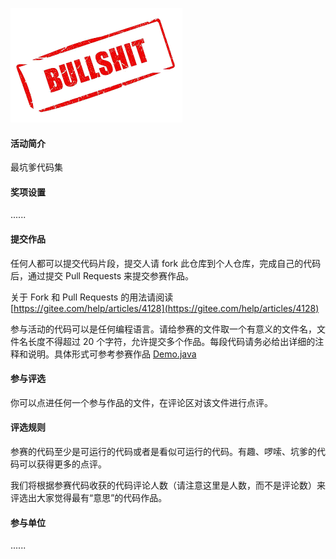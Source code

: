 ![bullshit](resource/bullshit.png)

#### 活动简介

最坑爹代码集


#### 奖项设置

......


#### 提交作品

任何人都可以提交代码片段，提交人请 fork 此仓库到个人仓库，完成自己的代码后，通过提交 Pull Requests 来提交参赛作品。 

关于 Fork 和 Pull Requests 的用法请阅读 [https://gitee.com/help/articles/4128](https://gitee.com/help/articles/4128)

参与活动的代码可以是任何编程语言。请给参赛的文件取一个有意义的文件名，文件名长度不得超过 20 个字符，允许提交多个作品。每段代码请务必给出详细的注释和说明。具体形式可参考参赛作品 [Demo.java](Demo.java)


#### 参与评选

你可以点进任何一个参与作品的文件，在评论区对该文件进行点评。
 

#### 评选规则

参赛的代码至少是可运行的代码或者是看似可运行的代码。有趣、啰嗦、坑爹的代码可以获得更多的点评。

我们将根据参赛代码收获的代码评论人数（请注意这里是人数，而不是评论数）来评选出大家觉得最有“意思”的代码作品。

#### 参与单位

......
